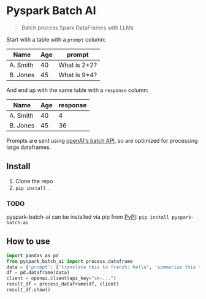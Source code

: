 # Pyspark Batch AI
> Batch process Spark DataFrames with LLMs

Start with a table with a `prompt` column:

| Name     | Age | prompt       |
| -------- | --- | ------------ |
| A. Smith | 40  | What is 2+2? |
| B. Jones | 45  | What is 9*4? |

And end up with the same table with a `response` column:

| Name     | Age | response     |
| -------- | --- | ------------ |
| A. Smith | 40  | 4            |
| B. Jones | 45  | 36           |

Prompts are sent using [openAI's batch API](https://platform.openai.com/docs/guides/batch), so are optimized for processing large dataframes.

## Install

1. Clone the repo
2. `pip install .`

### TODO
pyspark-batch-ai can be installed via pip from [PyPI](https://pypi.org/project/pyspark-batch-ai/):
`pip install pyspark-batch-ai`

## How to use

```python
import pandas as pd
from pyspark_batch_ai import process_dataframe
data = {'prompt': ['translate this to french: hello', 'summarize this text in one sentence.']}
df = pd.dataframe(data)
client = openai.client(api_key="sk-...")
result_df = process_dataframe(df, client)
result_df.show()
```
